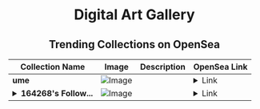 <div align="center">

# Digital Art Gallery

## Trending Collections on OpenSea

| Collection Name                       | Image                                                                                     | Description                       | OpenSea Link                                                                                          |
|---------------------------------------|-------------------------------------------------------------------------------------------|-----------------------------------|--------------------------------------------------------------------------------------------------------|
| **ume** | ![Image](https://i.seadn.io/s/raw/files/07b028e922c26b3742b0aa7e62c327e1.jpg?w=500&auto=format?w=200&auto=format) |  | <details><summary>Link</summary>[ume](https://opensea.io/collection/ume-7)</details> |
| **<details><summary>164268's Follow...</summary>164268's Follower</details>** | ![Image](https://i.seadn.io/s/raw/files/19f9f090920392cc3650cbdf4361755b.png?w=500&auto=format?w=200&auto=format) |  | <details><summary>Link</summary>[164268's Follower](https://opensea.io/collection/164268-s-follower)</details> |

</div>